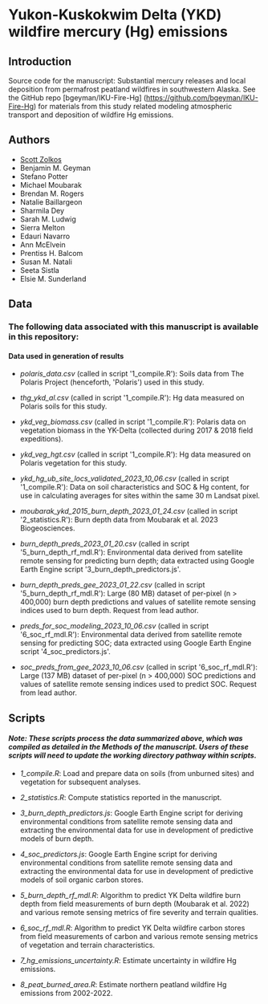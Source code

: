 # Yukon-Kuskokwim Delta (YKD) wildfire mercury (Hg) emissions
## Introduction
Source code for the manuscript: Substantial mercury releases and local deposition from permafrost peatland wildfires in southwestern Alaska. See the GitHub repo [bgeyman/IKU-Fire-Hg] (https://github.com/bgeyman/IKU-Fire-Hg) for materials from this study related modeling atmospheric transport and deposition of wildfire Hg emissions.

## Authors
- [Scott Zolkos](https://www.researchgate.net/profile/Scott-Zolkos)
- Benjamin M. Geyman
- Stefano Potter
- Michael Moubarak
- Brendan M. Rogers
- Natalie Baillargeon
- Sharmila Dey
- Sarah M. Ludwig
- Sierra Melton
- Edauri Navarro
- Ann McElvein
- Prentiss H. Balcom
- Susan M. Natali
- Seeta Sistla
- Elsie M. Sunderland

## Data
### The following data associated with this manuscript is available in this repository:
#### Data used in generation of results
- *polaris_data.csv* (called in script '1_compile.R'): Soils data from The Polaris Project (henceforth, 'Polaris') used in this study.  

- *thg_ykd_al.csv* (called in script '1_compile.R'): Hg data measured on Polaris soils for this study.  

- *ykd_veg_biomass.csv* (called in script '1_compile.R'): Polaris data on vegetation biomass in the YK-Delta (collected during 2017 & 2018 field expeditions).  

- *ykd_veg_hgt.csv* (called in script '1_compile.R'): Hg data measured on Polaris vegetation for this study.  

- *ykd_hg_ub_site_locs_validated_2023_10_06.csv* (called in script '1_compile.R'): Data on soil characteristics and SOC & Hg content, for use in calculating averages for sites within the same 30 m Landsat pixel.   

- *moubarak_ykd_2015_burn_depth_2023_01_24.csv* (called in script '2_statistics.R'): Burn depth data from Moubarak et al. 2023 Biogeosciences.  

- *burn_depth_preds_2023_01_20.csv* (called in script '5_burn_depth_rf_mdl.R'): Environmental data derived from satellite remote sensing for predicting burn depth; data extracted using Google Earth Engine script '3_burn_depth_predictors.js'.  

- *burn_depth_preds_gee_2023_01_22.csv* (called in script '5_burn_depth_rf_mdl.R'): Large (80 MB) dataset of per-pixel (n > 400,000) burn depth predictions and values of satellite remote sensing indices used to burn depth. Request from lead author.  

- *preds_for_soc_modeling_2023_10_06.csv* (called in script '6_soc_rf_mdl.R'): Environmental data derived from satellite remote sensing for predicting SOC; data extracted using Google Earth Engine script '4_soc_predictors.js'.  

- *soc_preds_from_gee_2023_10_06.csv* (called in script '6_soc_rf_mdl.R'): Large (137 MB) dataset of per-pixel (n > 400,000) SOC predictions and values of satellite remote sensing indices used to predict SOC. Request from lead author.  

## Scripts
#### *Note: These scripts process the data summarized above, which was compiled as detailed in the Methods of the manuscript. Users of these scripts will need to update the working directory pathway within scripts.*  
- *1_compile.R*: Load and prepare data on soils (from unburned sites) and vegetation for subsequent analyses.  

- *2_statistics.R*: Compute statistics reported in the manuscript.  

- *3_burn_depth_predictors.js*: Google Earth Engine script for deriving environmental conditions from satellite remote sensing data and extracting the environmental data for use in development of predictive models of burn depth.  

- *4_soc_predictors.js*: Google Earth Engine script for deriving environmental conditions from satellite remote sensing data and extracting the environmental data for use in development of predictive models of soil organic carbon stores.

- *5_burn_depth_rf_mdl.R*: Algorithm to predict YK Delta wildfire burn depth from field measurements of burn depth (Moubarak et al. 2022) and various remote sensing metrics of fire severity and terrain qualities.  

- *6_soc_rf_mdl.R*: Algorithm to predict YK Delta wildfire carbon stores from field measurements of carbon and various remote sensing metrics of vegetation and terrain characteristics.  

- *7_hg_emissions_uncertainty.R*: Estimate uncertainty in wildfire Hg emissions.  

- *8_peat_burned_area.R*: Estimate northern peatland wildfire Hg emissions from 2002-2022.
